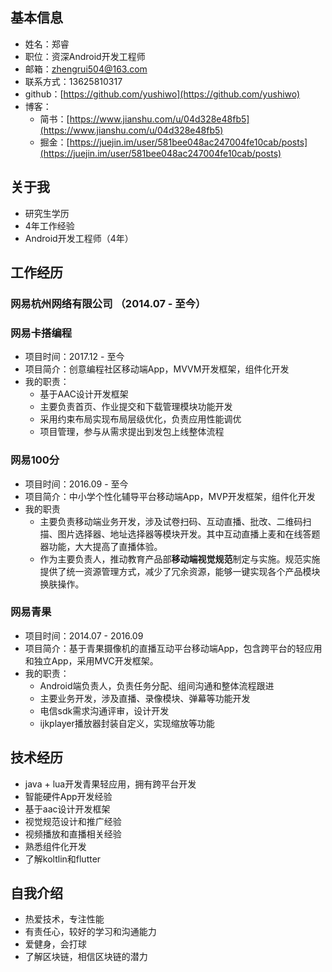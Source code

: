 ## 基本信息
+ 姓名：郑睿
+ 职位：资深Android开发工程师
+ 邮箱：zhengrui504@163.com
+ 联系方式：13625810317
+ github：[https://github.com/yushiwo](https://github.com/yushiwo)
+ 博客：
	- 简书：[https://www.jianshu.com/u/04d328e48fb5](https://www.jianshu.com/u/04d328e48fb5)
	- 掘金：[https://juejin.im/user/581bee048ac247004fe10cab/posts](https://juejin.im/user/581bee048ac247004fe10cab/posts)

## 关于我
+ 研究生学历
+ 4年工作经验
+ Android开发工程师（4年）


## 工作经历
### 网易杭州网络有限公司 （2014.07 - 至今）

### 网易卡搭编程
+ 项目时间：2017.12 - 至今
+ 项目简介：创意编程社区移动端App，MVVM开发框架，组件化开发
+ 我的职责：
	- 基于AAC设计开发框架
	- 主要负责首页、作业提交和下载管理模块功能开发
	- 采用约束布局实现布局层级优化，负责应用性能调优
	- 项目管理，参与从需求提出到发包上线整体流程

### 网易100分
+ 项目时间：2016.09 - 至今
+ 项目简介：中小学个性化辅导平台移动端App，MVP开发框架，组件化开发
+ 我的职责
	- 主要负责移动端业务开发，涉及试卷扫码、互动直播、批改、二维码扫描、图片选择器、地址选择器等模块开发。其中互动直播上麦和在线答题器功能，大大提高了直播体验。
	- 作为主要负责人，推动教育产品部**移动端视觉规范**制定与实施。规范实施提供了统一资源管理方式，减少了冗余资源，能够一键实现各个产品模块换肤操作。

### 网易青果
+ 项目时间：2014.07 - 2016.09
+ 项目简介：基于青果摄像机的直播互动平台移动端App，包含跨平台的轻应用和独立App，采用MVC开发框架。
+ 我的职责：
	- Android端负责人，负责任务分配、组间沟通和整体流程跟进
	- 主要业务开发，涉及直播、录像模块、弹幕等功能开发
	- 电信sdk需求沟通评审，设计开发
	- ijkplayer播放器封装自定义，实现缩放等功能

## 技术经历
+ java + lua开发青果轻应用，拥有跨平台开发
+ 智能硬件App开发经验
+ 基于aac设计开发框架
+ 视觉规范设计和推广经验
+ 视频播放和直播相关经验
+ 熟悉组件化开发
+ 了解koltlin和flutter

## 自我介绍
+ 热爱技术，专注性能
+ 有责任心，较好的学习和沟通能力
+ 爱健身，会打球
+ 了解区块链，相信区块链的潜力

